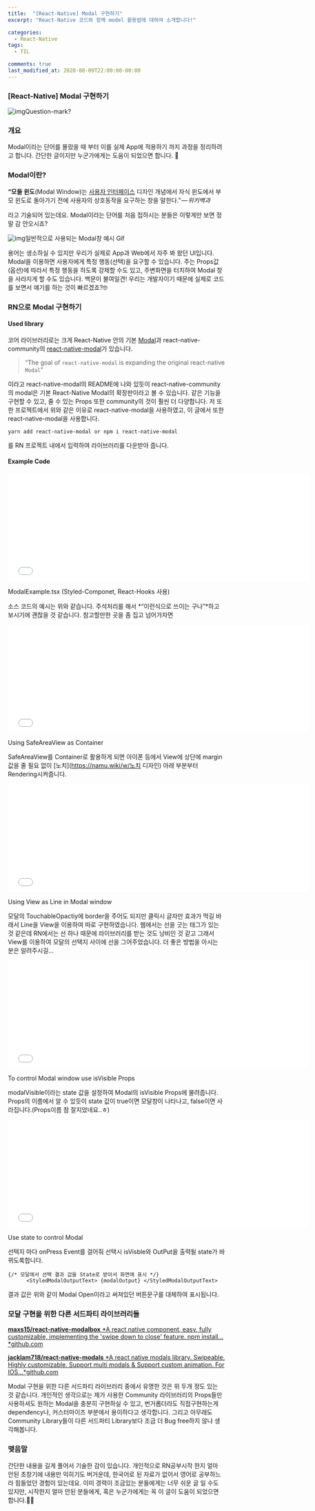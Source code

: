 ```yaml
---
title:  "[React-Native] Modal 구현하기"
excerpt: "React-Native 코드와 함께 model 활용법에 대하여 소개합니다!"

categories:
  - React-Native
tags:
  - TIL

comments: true
last_modified_at: 2020-08-09T22:00:00-00:00
---
```


### [React-Native] Modal 구현하기

![img](https://cdn-images-1.medium.com/max/1000/1*pR4YdLjhwhSqP8eLYZsDug.jpeg)Question-mark?

### 개요

Modal이라는 단어를 몰랐을 때 부터 이를 실제 App에 적용하기 까지 과정을 정리하려고 합니다. 간단한 글이지만 누군가에게는 도움이 되었으면 합니다. 🙏

### Modal이란?

**“모들 윈도**(Modal Window)는 [사용자 인터페이스](https://ko.wikipedia.org/wiki/사용자_인터페이스) 디자인 개념에서 자식 윈도에서 부모 윈도로 돌아가기 전에 사용자의 상호동작을 요구하는 창을 말한다.” — *위키백과*

라고 기술되어 있는데요. Modal이라는 단어를 처음 접하시는 분들은 이렇게만 보면 정말 감 안오시죠?

![img](https://cdn-images-1.medium.com/max/1000/1*vsTxv5t-BO7qJDWsJ7yKeA.gif)일반적으로 사용되는 Modal창 예시 Gif

용어는 생소하실 수 있지만 우리가 실제로 App과 Web에서 자주 봐 왔던 UI입니다. Modal을 이용하면 사용자에게 특정 행동(선택)을 요구할 수 있습니다. 주는 Props값(옵션)에 따라서 특정 행동을 하도록 강제할 수도 있고, 주변화면을 터치하여 Modal 창을 사라지게 할 수도 있습니다. 백문이 불여일견! 우리는 개발자이기 때문에 실제로 코드를 보면서 얘기를 하는 것이 빠르겠죠?🤓

### RN으로 Modal 구현하기

#### Used library

코어 라이브러리로는 크게 React-Native 안의 기본 [Modal](https://facebook.github.io/react-native/docs/modal#animationtype)과 react-native-community의 [react-native-modal](https://github.com/react-native-community/react-native-modal)가 있습니다.

> “The goal of `react-native-modal` is expanding the original react-native `Modal`”

이라고 react-native-modal의 README에 나와 있듯이 react-native-community의 modal은 기본 React-Native Modal의 확장판이라고 볼 수 있습니다. 같은 기능을 구현할 수 있고, 줄 수 있는 Props 또한 community의 것이 훨씬 더 다양합니다. 저 또한 프로젝트에서 위와 같은 이유로 react-native-modal을 사용하였고, 이 글에서 또한 react-native-modal을 사용합니다.

```
yarn add react-native-modal or npm i react-native-modal
```

를 RN 프로젝트 내에서 입력하여 라이브러리를 다운받아 줍니다.

#### Example Code

<iframe width="700" height="250" src="/media/a8687ebe7d9d489e75495e0aadd0ecbc" data-media-id="a8687ebe7d9d489e75495e0aadd0ecbc" data-thumbnail="https://i.embed.ly/1/image?url=https%3A%2F%2Fgithub.githubassets.com%2Fimages%2Fmodules%2Fgists%2Fgist-og-image.png&amp;key=a19fcc184b9711e1b4764040d3dc5c07" allowfullscreen="" frameborder="0"></iframe>

ModalExample.tsx (Styled-Componet, React-Hooks 사용)

소스 코드의 예시는 위와 같습니다. 주석처리를 해서 *“이런식으로 쓰이는 구나”*하고 보시기에 괜찮을 것 같습니다. 참고할만한 곳을 좀 집고 넘어가자면

<iframe width="700" height="250" src="/media/2500bb078ddb7609bdecad2cacd4fd6f" data-media-id="2500bb078ddb7609bdecad2cacd4fd6f" allowfullscreen="" frameborder="0"></iframe>

Using SafeAreaView as Container

SafeAreaView를 Container로 활용하게 되면 아이폰 등에서 View에 상단에 margin 값을 줄 필요 없이 [노치](https://namu.wiki/w/노치 디자인) 아래 부분부터 Rendering시켜줍니다.

<iframe width="700" height="250" src="/media/112ee1510d005bbdff1e5cd6ed01f9ab" data-media-id="112ee1510d005bbdff1e5cd6ed01f9ab" allowfullscreen="" frameborder="0"></iframe>

Using View as Line in Modal window

모달의 TouchableOpactiy에 border을 주어도 되지만 클릭시 글자만 효과가 먹길 바래서 Line을 View을 이용하여 따로 구현하였습니다. 웹에서는 선을 긋는 태그가 있는 것 같은데 RN에서는 선 하나 때문에 라이브러리를 받는 것도 낭비인 것 같고 그래서 View를 이용하여 모달의 선택지 사이에 선을 그어주었습니다. 더 좋은 방법을 아시는 분은 알려주시길…

<iframe width="700" height="250" src="/media/8646c27c44fd53d7baf8530e067c58a8" data-media-id="8646c27c44fd53d7baf8530e067c58a8" allowfullscreen="" frameborder="0"></iframe>

To control Modal window use isVisible Props

modalVisible이라는 state 값을 설정하여 Modal의 isVisible Props에 물려줍니다. Props의 이름에서 알 수 있듯이 state 값이 true이면 모달창이 나타나고, false이면 사라집니다.(Props이름 참 잘지었네요..ㅎ)

<iframe width="700" height="250" src="/media/6fa204e4f4243c84326116734d55e6f8" data-media-id="6fa204e4f4243c84326116734d55e6f8" data-thumbnail="https://i.embed.ly/1/image?url=https%3A%2F%2Fgithub.githubassets.com%2Fimages%2Fmodules%2Fgists%2Fgist-og-image.png&amp;key=a19fcc184b9711e1b4764040d3dc5c07" allowfullscreen="" frameborder="0"></iframe>

Use state to control Modal

선택지 마다 onPress Event를 걸어줘 선택시 isVisble와 OutPut을 출력될 state가 바뀌도록합니다.

```
{/* 모달에서 선택 결과 값을 State로 받아서 화면에 표시 */}
      <StyledModalOutputText> {modalOutput} </StyledModalOutputText>
```

결과 값은 위와 같이 Modal Open이라고 써져있던 버튼문구를 대체하여 표시됩니다.

### 모달 구현을 위한 다른 서드파티 라이브러리들

[**maxs15/react-native-modalbox**
*A react native component, easy, fully customizable, implementing the 'swipe down to close' feature. npm install…*github.com](https://github.com/maxs15/react-native-modalbox)

[**jacklam718/react-native-modals**
*A react native modals library. Swipeable. Highly customizable. Support multi modals & Support custom animation. For IOS…*github.com](https://github.com/jacklam718/react-native-modals)

Modal 구현을 위한 다른 서드파티 라이브러리 중에서 유명한 것은 위 두개 정도 있는 것 같습니다. 개인적인 생각으로는 제가 사용한 Community 라이브러리의 Props들만 사용하셔도 원하는 Modal을 충분히 구현하실 수 있고, 번거롭더라도 직접구현하는게 dependency나, 커스터마이즈 부분에서 용이하다고 생각합니다. 그리고 아무래도 Community Library들이 다른 서드파티 Library보다 조금 더 Bug free하지 않나 생각해봅니다.

### 맺음말

간단한 내용을 길게 풀어서 기술한 감이 있습니다. 개인적으로 RN공부시작 한지 얼마 안된 초창기에 내용만 익히기도 버거운데, 한국어로 된 자료가 없어서 영어로 공부하느라 힘들었던 경험이 있는데요. 이미 경력이 조금있는 분들에게는 너무 쉬운 글 일 수도 있지만, 시작한지 얼마 안된 분들에게, 혹은 누군가에게는 꼭 이 글이 도움이 되었으면 합니다.🙏🏻